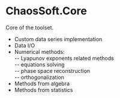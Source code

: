 # ChaosSoft.Core #

Core of the toolset.

* Custom data series implementation
* Data I/O
* Numerical methods:  
-- Lyapunov exponents related methods  
-- equations solving  
-- phase space reconstruction  
-- orthogonalization  
* Methods from algebra
* Methods from statistics

